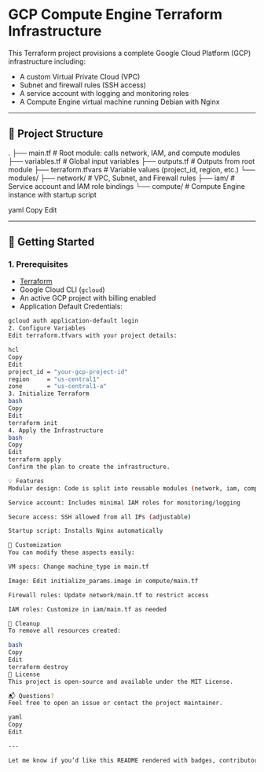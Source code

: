 # GCP Compute Engine Terraform Infrastructure

This Terraform project provisions a complete Google Cloud Platform (GCP) infrastructure including:

- A custom Virtual Private Cloud (VPC)
- Subnet and firewall rules (SSH access)
- A service account with logging and monitoring roles
- A Compute Engine virtual machine running Debian with Nginx

---

## 📁 Project Structure

.
├── main.tf # Root module: calls network, IAM, and compute modules
├── variables.tf # Global input variables
├── outputs.tf # Outputs from root module
├── terraform.tfvars # Variable values (project_id, region, etc.)
└── modules/
├── network/ # VPC, Subnet, and Firewall rules
├── iam/ # Service account and IAM role bindings
└── compute/ # Compute Engine instance with startup script

yaml
Copy
Edit

---

## 🚀 Getting Started

### 1. Prerequisites

- [Terraform](https://developer.hashicorp.com/terraform/downloads)
- Google Cloud CLI (`gcloud`)
- An active GCP project with billing enabled
- Application Default Credentials:

```bash
gcloud auth application-default login
2. Configure Variables
Edit terraform.tfvars with your project details:

hcl
Copy
Edit
project_id = "your-gcp-project-id"
region     = "us-central1"
zone       = "us-central1-a"
3. Initialize Terraform
bash
Copy
Edit
terraform init
4. Apply the Infrastructure
bash
Copy
Edit
terraform apply
Confirm the plan to create the infrastructure.

💡 Features
Modular design: Code is split into reusable modules (network, iam, compute)

Service account: Includes minimal IAM roles for monitoring/logging

Secure access: SSH allowed from all IPs (adjustable)

Startup script: Installs Nginx automatically

🔧 Customization
You can modify these aspects easily:

VM specs: Change machine_type in main.tf

Image: Edit initialize_params.image in compute/main.tf

Firewall rules: Update network/main.tf to restrict access

IAM roles: Customize in iam/main.tf as needed

🧹 Cleanup
To remove all resources created:

bash
Copy
Edit
terraform destroy
📝 License
This project is open-source and available under the MIT License.

📬 Questions?
Feel free to open an issue or contact the project maintainer.

yaml
Copy
Edit

---

Let me know if you’d like this README rendered with badges, contributor sections, or converted to `.md` and zipped with your code.
